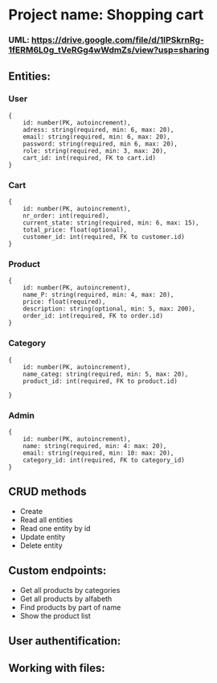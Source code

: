 # Project name: Shopping cart

### UML: https://drive.google.com/file/d/1IPSkrnRg-1fERM6L0g_tVeRGg4wWdmZs/view?usp=sharing

## Entities:

### User
```
{
    id: number(PK, autoincrement),
    adress: string(required, min: 6, max: 20),
    email: string(required, min: 6, max: 20),
    password: string(required, min 6, max: 20),
    role: string(required, min: 3, max: 20),
    cart_id: int(required, FK to cart.id)
}
```
### Cart
```
{
    id: number(PK, autoincrement),
    nr_order: int(required),
    current_state: string(required, min: 6, max: 15),
    total_price: float(optional),
    customer_id: int(required, FK to customer.id)
}
```
### Product
```
{
    id: number(PK, autoincrement),
    name_P: string(required, min: 4, max: 20),
    price: float(required),
    description: string(optional, min: 5, max: 200),
    order_id: int(required, FK to order.id) 
}
```
### Category
```
{
    id: number(PK, autoincrement),
    name_categ: string(required, min: 5, max: 20),
    product_id: int(required, FK to product.id)

}
```
### Admin
```
{
    id: number(PK, autoincrement),
    name: string(required, min: 4: max: 20),
    email: string(required, min: 10: max: 20),
    category_id: int(required, FK to category_id)
}
```
## CRUD methods
+ Create
+ Read all entities
+ Read one entity by id
+ Update entity
+ Delete entity

## Custom endpoints:
+ Get all products by categories
+ Get all products by alfabeth
+ Find products by part of name
+ Show the product list

## User authentification:


## Working with files:
